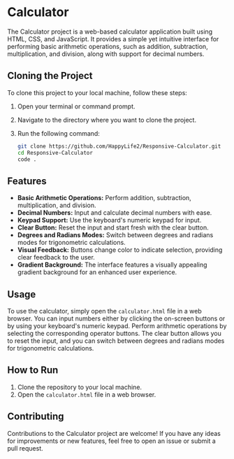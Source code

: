 # Calculator

The Calculator project is a web-based calculator application built using HTML, CSS, and JavaScript. It provides a simple yet intuitive interface for performing basic arithmetic operations, such as addition, subtraction, multiplication, and division, along with support for decimal numbers.

## Cloning the Project

To clone this project to your local machine, follow these steps:

1. Open your terminal or command prompt.
2. Navigate to the directory where you want to clone the project.
3. Run the following command:

   ```bash
   git clone https://github.com/HappyLife2/Responsive-Calculator.git
   cd Responsive-Calculator
   code .

## Features

- **Basic Arithmetic Operations:** Perform addition, subtraction, multiplication, and division.
- **Decimal Numbers:** Input and calculate decimal numbers with ease.
- **Keypad Support:** Use the keyboard's numeric keypad for input.
- **Clear Button:** Reset the input and start fresh with the clear button.
- **Degrees and Radians Modes:** Switch between degrees and radians modes for trigonometric calculations.
- **Visual Feedback:** Buttons change color to indicate selection, providing clear feedback to the user.
- **Gradient Background:** The interface features a visually appealing gradient background for an enhanced user experience.

## Usage

To use the calculator, simply open the `calculator.html` file in a web browser. You can input numbers either by clicking the on-screen buttons or by using your keyboard's numeric keypad. Perform arithmetic operations by selecting the corresponding operator buttons. The clear button allows you to reset the input, and you can switch between degrees and radians modes for trigonometric calculations.

## How to Run

1. Clone the repository to your local machine.
2. Open the `calculator.html` file in a web browser.

## Contributing

Contributions to the Calculator project are welcome! If you have any ideas for improvements or new features, feel free to open an issue or submit a pull request.
